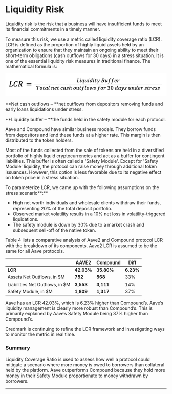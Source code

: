 # Liquidity Risk

Liquidity risk is the risk that a business will have insufficient funds to meet its financial commitments in a timely manner.&#x20;

To measure this risk, we use a metric called liquidity coverage ratio (LCR). LCR is defined as the proportion of highly liquid assets held by an organization to ensure that they maintain an ongoing ability to meet their short-term obligations (cash outflows for 30 days) in a stress situation. It is one of the essential liquidity risk measures in traditional finance. The mathematical formula is:

![](<../../../.gitbook/assets/Screen Shot 2021-10-28 at 2.34.50 PM.png>)

**Net cash outflows – **net outflows from depositors removing funds and early loans liquidations under stress.

**Liquidity buffer – **the funds held in the safety module for each protocol.

Aave and Compound have similar business models. They borrow funds from depositors and lend these funds at a higher rate. This margin is then distributed to the token holders.

Most of the funds collected from the sale of tokens are held in a diversified portfolio of highly liquid cryptocurrencies and act as a buffer for contingent liabilities. This buffer is often called a 'Safety Module'. Except for 'Safety Module' liquidity, the protocol can raise money through additional token issuances. However, this option is less favorable due to its negative effect on token price in a stress situation.

To parameterize LCR, we came up with the following assumptions on the stress scenario**:**

* High net worth individuals and wholesale clients withdraw their funds, representing 20% of the total deposit portfolio.
* Observed market volatility results in a 10% net loss in volatility-triggered liquidations.
* The safety module is down by 30% due to a market crash and subsequent sell-off of the native token.

Table 4 lists a comparative analysis of Aave2 and Compound protocol LCR with the breakdown of its components. Aave2 LCR is assumed to be the same for all Aave protocols.

|                                 | AAVE2      | Compound   | Diff      |
| ------------------------------- | ---------- | ---------- | --------- |
| **LCR**                         | **42.03%** | **35.80%** | **6.23%** |
| Assets Net Outflows, in $M      | **752**    | **568**    | 33%       |
| Liabilities Net Outflows, in $M | **3,553**  | **3,111**  | 14%       |
| Safety Module, in $M            | **1,809**  | **1,317**  | 37%       |

Aave has an LCR 42.03%, which is 6.23% higher than Compound’s. Aave’s liquidity management is clearly more robust than Compound’s. This is primarily explained by Aave’s Safety Module being 37% higher than Compound’s.&#x20;

Credmark is continuing to refine the LCR framework and investigating ways to monitor the metric in real time.

### Summary

&#x20;Liquidity Coverage Ratio is used to assess how well a protocol could mitigate a scenario where more money is owed to borrowers than collateral held by the platform. Aave outperforms Compound because they hold more money in their Safety Module proportionate to money withdrawn by borrowers.

****
